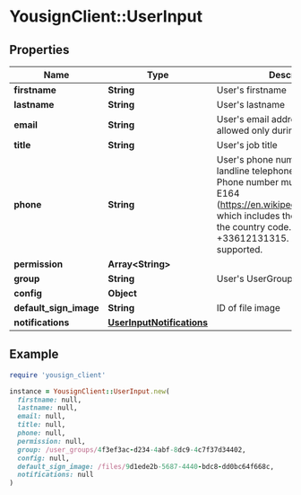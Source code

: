 # YousignClient::UserInput

## Properties

| Name | Type | Description | Notes |
| ---- | ---- | ----------- | ----- |
| **firstname** | **String** | User&#39;s firstname |  |
| **lastname** | **String** | User&#39;s lastname |  |
| **email** | **String** | User&#39;s email address (This field is allowed only during creation) |  |
| **title** | **String** | User&#39;s job title | [optional] |
| **phone** | **String** | User&#39;s phone number (mobiles and landline telephones are supported). Phone number must be formatted to E164 (https://en.wikipedia.org/wiki/E.164) which includes the symbol &#39;+&#39; and the country code. For example : +33612131315. All countries are supported. | [optional] |
| **permission** | **Array&lt;String&gt;** |  | [optional] |
| **group** | **String** | User&#39;s UserGroup | [optional] |
| **config** | **Object** |  | [optional] |
| **default_sign_image** | **String** | ID of file image | [optional] |
| **notifications** | [**UserInputNotifications**](UserInputNotifications.md) |  | [optional] |

## Example

```ruby
require 'yousign_client'

instance = YousignClient::UserInput.new(
  firstname: null,
  lastname: null,
  email: null,
  title: null,
  phone: null,
  permission: null,
  group: /user_groups/4f3ef3ac-d234-4abf-8dc9-4c7f37d34402,
  config: null,
  default_sign_image: /files/9d1ede2b-5687-4440-bdc8-dd0bc64f668c,
  notifications: null
)
```

